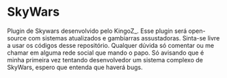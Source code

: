 # SkyWars

Plugin de Skywars desenvolvido pelo KingoZ_.
Esse plugin será open-source com sistemas atualizados e gambiarras assustadoras. Sinta-se livre a usar os códigos desse repositório.
Qualquer dúvida só comentar ou me chamar em alguma rede social que mando o papo.
Só avisando que é minha primeira vez tentando desenvolvedor um sistema complexo de SkyWars, espero que entenda que haverá bugs.
